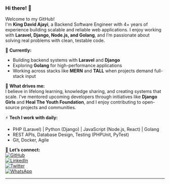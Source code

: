 ### Hi there! 👋

Welcome to my GitHub!  
I'm **King David Ajayi**, a Backend Software Engineer with 4+ years of experience building scalable and reliable web applications. I enjoy working with **Laravel, Django, Node.js, and Golang**, and I’m passionate about solving real problems with clean, testable code.  

🔭 **Currently:**  
- Building backend systems with **Laravel** and **Django**  
- Exploring **Golang** for high-performance applications  
- Working across stacks like **MERN** and **TALL** when projects demand full-stack input  

🌱 **What drives me:**  
I believe in lifelong learning, knowledge sharing, and creating systems that scale. I’ve mentored upcoming developers through initiatives like **Django Girls** and **Heal The Youth Foundation**, and I enjoy contributing to open-source projects and communities.  

⚡ **Tech I work with daily:**  
- PHP (Laravel) | Python (Django) | JavaScript (Node.js, React) | Golang  
- REST APIs, Database Design, Testing (PHPUnit, PyTest)  
- Git, Docker, Agile  

💬 **Let’s connect:**  
[![GitHub](https://img.shields.io/badge/GitHub-100000?style=for-the-badge&logo=github&logoColor=white)](https://github.com/daking24)  
[![LinkedIn](https://img.shields.io/badge/LinkedIn-0A66C2?style=for-the-badge&logo=linkedin&logoColor=white)](https://www.linkedin.com/in/king-david-ajayi)  
[![Twitter](https://img.shields.io/badge/Twitter-1DA1F2?style=for-the-badge&logo=twitter&logoColor=white)](https://twitter.com/@daking24)  
[![WhatsApp](https://img.shields.io/badge/WhatsApp-25D366?style=for-the-badge&logo=whatsapp&logoColor=white)](https://wa.me/2347069154328)  

---
